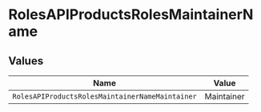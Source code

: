 # RolesAPIProductsRolesMaintainerName


## Values

| Name                                            | Value                                           |
| ----------------------------------------------- | ----------------------------------------------- |
| `RolesAPIProductsRolesMaintainerNameMaintainer` | Maintainer                                      |